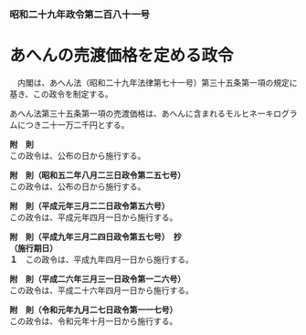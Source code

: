 ### 昭和二十九年政令第二百八十一号  
# あへんの売渡価格を定める政令  
　内閣は、あへん法（昭和二十九年法律第七十一号）第三十五条第一項の規定に基き、この政令を制定する。  
  
あへん法第三十五条第一項の売渡価格は、あへんに含まれるモルヒネ一キログラムにつき二十一万二千円とする。  
  
**附　則**  
この政令は、公布の日から施行する。  
  
**附　則（昭和五二年八月二三日政令第二五七号）**  
この政令は、公布の日から施行する。  
  
**附　則（平成元年三月二二日政令第五六号）**  
この政令は、平成元年四月一日から施行する。  
  
**附　則（平成九年三月二四日政令第五七号）　抄**  
**（施行期日）**  
**１**　この政令は、平成九年四月一日から施行する。  
  
**附　則（平成二六年三月三一日政令第一二六号）**  
この政令は、平成二十六年四月一日から施行する。  
  
**附　則（令和元年九月二七日政令第一一七号）**  
この政令は、令和元年十月一日から施行する。  
  
